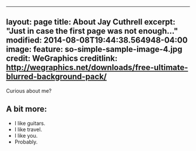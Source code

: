---
layout: page
title: About Jay Cuthrell
excerpt: "Just in case the first page was not enough..."
modified: 2014-08-08T19:44:38.564948-04:00
image:
  feature: so-simple-sample-image-4.jpg
  credit: WeGraphics
  creditlink: http://wegraphics.net/downloads/free-ultimate-blurred-background-pack/
--

Curious about me?

## A bit more:

* I like guitars.
* I like travel.
* I like you.
* Probably.

